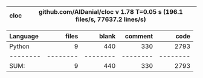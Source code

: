 cloc|github.com/AlDanial/cloc v 1.78  T=0.05 s (196.1 files/s, 77637.2 lines/s)
--- | ---

Language|files|blank|comment|code
:-------|-------:|-------:|-------:|-------:
Python|9|440|330|2793
--------|--------|--------|--------|--------
SUM:|9|440|330|2793
